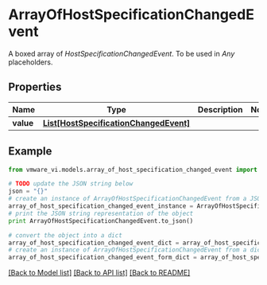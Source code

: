 # ArrayOfHostSpecificationChangedEvent

A boxed array of *HostSpecificationChangedEvent*. To be used in *Any* placeholders. 

## Properties
Name | Type | Description | Notes
------------ | ------------- | ------------- | -------------
**value** | [**List[HostSpecificationChangedEvent]**](HostSpecificationChangedEvent.md) |  | 

## Example

```python
from vmware_vi.models.array_of_host_specification_changed_event import ArrayOfHostSpecificationChangedEvent

# TODO update the JSON string below
json = "{}"
# create an instance of ArrayOfHostSpecificationChangedEvent from a JSON string
array_of_host_specification_changed_event_instance = ArrayOfHostSpecificationChangedEvent.from_json(json)
# print the JSON string representation of the object
print ArrayOfHostSpecificationChangedEvent.to_json()

# convert the object into a dict
array_of_host_specification_changed_event_dict = array_of_host_specification_changed_event_instance.to_dict()
# create an instance of ArrayOfHostSpecificationChangedEvent from a dict
array_of_host_specification_changed_event_form_dict = array_of_host_specification_changed_event.from_dict(array_of_host_specification_changed_event_dict)
```
[[Back to Model list]](../README.md#documentation-for-models) [[Back to API list]](../README.md#documentation-for-api-endpoints) [[Back to README]](../README.md)



